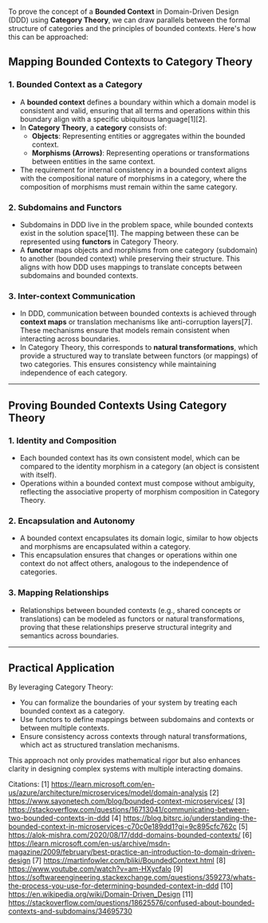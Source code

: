 To prove the concept of a **Bounded Context** in Domain-Driven Design (DDD) using **Category Theory**, we can draw parallels between the formal structure of categories and the principles of bounded contexts. Here's how this can be approached:

## Mapping Bounded Contexts to Category Theory

### 1. **Bounded Context as a Category**
   - A **bounded context** defines a boundary within which a domain model is consistent and valid, ensuring that all terms and operations within this boundary align with a specific ubiquitous language[1][2].
   - In **Category Theory**, a **category** consists of:
     - **Objects**: Representing entities or aggregates within the bounded context.
     - **Morphisms (Arrows)**: Representing operations or transformations between entities in the same context.
   - The requirement for internal consistency in a bounded context aligns with the compositional nature of morphisms in a category, where the composition of morphisms must remain within the same category.

### 2. **Subdomains and Functors**
   - Subdomains in DDD live in the problem space, while bounded contexts exist in the solution space[11]. The mapping between these can be represented using **functors** in Category Theory.
   - A **functor** maps objects and morphisms from one category (subdomain) to another (bounded context) while preserving their structure. This aligns with how DDD uses mappings to translate concepts between subdomains and bounded contexts.

### 3. **Inter-context Communication**
   - In DDD, communication between bounded contexts is achieved through **context maps** or translation mechanisms like anti-corruption layers[7]. These mechanisms ensure that models remain consistent when interacting across boundaries.
   - In Category Theory, this corresponds to **natural transformations**, which provide a structured way to translate between functors (or mappings) of two categories. This ensures consistency while maintaining independence of each category.

---

## Proving Bounded Contexts Using Category Theory

### 1. **Identity and Composition**
   - Each bounded context has its own consistent model, which can be compared to the identity morphism in a category (an object is consistent with itself).
   - Operations within a bounded context must compose without ambiguity, reflecting the associative property of morphism composition in Category Theory.

### 2. **Encapsulation and Autonomy**
   - A bounded context encapsulates its domain logic, similar to how objects and morphisms are encapsulated within a category.
   - This encapsulation ensures that changes or operations within one context do not affect others, analogous to the independence of categories.

### 3. **Mapping Relationships**
   - Relationships between bounded contexts (e.g., shared concepts or translations) can be modeled as functors or natural transformations, proving that these relationships preserve structural integrity and semantics across boundaries.

---

## Practical Application
By leveraging Category Theory:
- You can formalize the boundaries of your system by treating each bounded context as a category.
- Use functors to define mappings between subdomains and contexts or between multiple contexts.
- Ensure consistency across contexts through natural transformations, which act as structured translation mechanisms.

This approach not only provides mathematical rigor but also enhances clarity in designing complex systems with multiple interacting domains.

Citations:
[1] https://learn.microsoft.com/en-us/azure/architecture/microservices/model/domain-analysis
[2] https://www.sayonetech.com/blog/bounded-context-microservices/
[3] https://stackoverflow.com/questions/16713041/communicating-between-two-bounded-contexts-in-ddd
[4] https://blog.bitsrc.io/understanding-the-bounded-context-in-microservices-c70c0e189dd1?gi=9c895cfc762c
[5] https://alok-mishra.com/2020/08/17/ddd-domains-bounded-contexts/
[6] https://learn.microsoft.com/en-us/archive/msdn-magazine/2009/february/best-practice-an-introduction-to-domain-driven-design
[7] https://martinfowler.com/bliki/BoundedContext.html
[8] https://www.youtube.com/watch?v=am-HXycfalo
[9] https://softwareengineering.stackexchange.com/questions/359273/whats-the-process-you-use-for-determining-bounded-context-in-ddd
[10] https://en.wikipedia.org/wiki/Domain-Driven_Design
[11] https://stackoverflow.com/questions/18625576/confused-about-bounded-contexts-and-subdomains/34695730